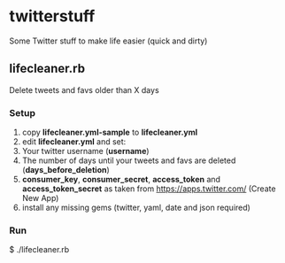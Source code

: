 # twitterstuff
Some Twitter stuff to make life easier (quick and dirty)

## lifecleaner.rb
Delete tweets and favs older than X days

### Setup

1. copy **lifecleaner.yml-sample** to **lifecleaner.yml**
2. edit **lifecleaner.yml** and set:
 1. Your twitter username (**username**)
 2. The number of days until your tweets and favs are deleted (**days_before_deletion**)
 3. **consumer_key**, **consumer_secret**, **access_token** and **access_token_secret** as taken from https://apps.twitter.com/ (Create New App)
3. install any missing gems (twitter, yaml, date and json required)

### Run

$ ./lifecleaner.rb

